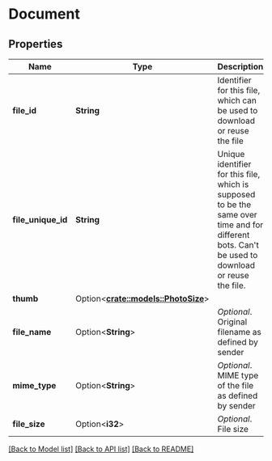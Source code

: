 # Document

## Properties

Name | Type | Description | Notes
------------ | ------------- | ------------- | -------------
**file_id** | **String** | Identifier for this file, which can be used to download or reuse the file | 
**file_unique_id** | **String** | Unique identifier for this file, which is supposed to be the same over time and for different bots. Can't be used to download or reuse the file. | 
**thumb** | Option<[**crate::models::PhotoSize**](PhotoSize.md)> |  | [optional]
**file_name** | Option<**String**> | *Optional*. Original filename as defined by sender | [optional]
**mime_type** | Option<**String**> | *Optional*. MIME type of the file as defined by sender | [optional]
**file_size** | Option<**i32**> | *Optional*. File size | [optional]

[[Back to Model list]](../README.md#documentation-for-models) [[Back to API list]](../README.md#documentation-for-api-endpoints) [[Back to README]](../README.md)


